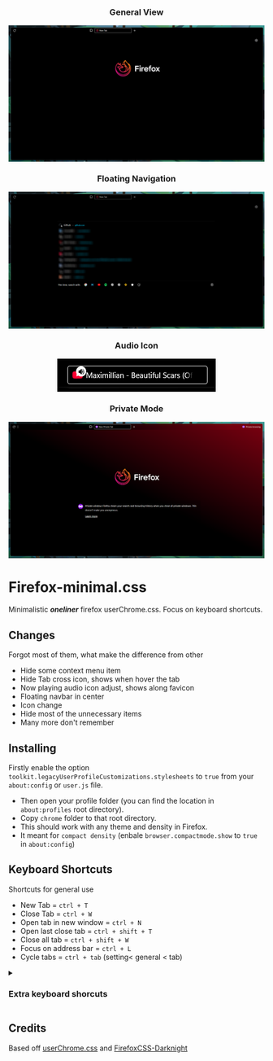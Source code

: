 <style>
  .centered {
    text-align: center;
  }
  .centered img {
    display: block;
    margin: auto;
  }
</style>

<div class="centered">
  <h3>General View</h3>
  <img src="./scrennshots/general-view.png" alt="ScreenShot"/>

  <h3>Floating Navigation</h3>
  <img src="./scrennshots/floating-navigation.png" alt="ScreenShot of Floating navbar"/>

  <h3>Audio Icon</h3>
  <img src="./scrennshots/audio-icon.png" alt="ScreenShot of media icon in tab"/>
  
  <h3>Private Mode</h3>
  <img src="./scrennshots/private-mode.png" alt="Private mode image"/>
</div>




# Firefox-minimal.css

Minimalistic ***oneliner*** firefox userChrome.css. Focus on keyboard shortcuts.

## Changes
Forgot most of them, what make the difference from other
 - Hide some context menu item
 - Hide Tab cross icon, shows when hover the tab
 - Now playing audio icon adjust, shows along favicon
 - Floating navbar in center
 - Icon change
 - Hide most of the unnecessary items
 - Many more don't remember

 ## Installing
Firstly enable the option `toolkit.legacyUserProfileCustomizations.stylesheets` to `true` from your `about:config` or `user.js` file.
- Then open your profile folder (you can find the location in `about:profiles` root directory).
- Copy `chrome` folder to that root directory.
- This should work with any theme and density in Firefox.
- It meant for `compact density` (enbale `browser.compactmode.show` to `true` in `about:config`)

## Keyboard Shortcuts
Shortcuts for general use
- New Tab = ` ctrl + T `
- Close Tab = ` ctrl + W `
- Open tab in new window = ` ctrl + N `
- Open last close tab = ` ctrl + shift + T `
- Close all tab = ` ctrl + shift + W `
- Focus on address bar = ` ctrl + L `
- Cycle tabs = ` ctrl + tab ` (setting< general < tab)

<details>
<summary> <h3>Extra keyboard shorcuts</h3></summary><br>

- Show menu bar  = ` alt `
- Bookmark sidepanel = ` ctrl + B `
- Bookmark Library = ` ctrl + shift + O `
- Show / Hide bookmark bar = ` ctrl + shift + B `
- History sidepanel = ` ctrl + H `
- Donwloads = ` ctlr + J `
- Find in page = ` ctrl + F `
- Find next word = ` ctrl + G `
- Open defautl search open = ` ctrl + E `
- about:addons = ` ctrl + shift + A `

</details>

## Credits
Based off [userChrome.css](https://github.com/ericmurphyxyz/userChrome.css) and [FirefoxCSS-Darknight](https://github.com/BriLHR/FirefoxCSS-Darknight)
